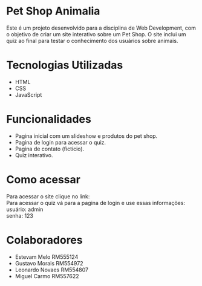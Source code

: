 # Pet Shop Animalia

Este é um projeto desenvolvido para a disciplina de Web Development, com o objetivo de criar um site interativo sobre um Pet Shop. O site inclui um quiz ao final para testar o conhecimento dos usuários sobre animais.

# Tecnologias Utilizadas

 - HTML
 - CSS
 - JavaScript

# Funcionalidades

- Pagina inicial com um slideshow e produtos do pet shop.
- Pagina de login para acessar o quiz.
- Pagina de contato (fictício).
- Quiz interativo.

# Como acessar

Para acessar o site clique no link: <br>
Para acessar o quiz vá para a pagina de login e use essas informações:<br> usuário: admin <br>senha: 123

# Colaboradores

- Estevam Melo RM555124 
- Gustavo Morais RM554972
- Leonardo Novaes RM554807
- Miguel Carmo RM557622
